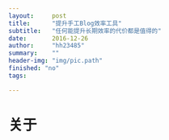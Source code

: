 ```yaml
---
layout:     post
title:      "提升手工Blog效率工具"
subtitle:   "任何能提升长期效率的代价都是值得的"
date:       2016-12-26
author:     "hh23485"
summary:	""
header-img: "img/pic.path"
finished: "no"
tags:

---
```


# 关于



